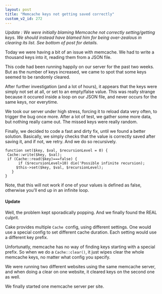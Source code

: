 ```yaml
---
layout: post
title: "Memcache keys not getting saved correctly"
custom_v2_id: 272
---
```


<p><em>Update : We were initially blaming Memcache not correctly setting/getting keys. We should instead have blamed him for being over-zealous in clearing its list. See bottom of post for details.</em></p>
<p>Today we were having a bit of an issue with memcache. We had to write a thousand keys into it, reading them from a JSON file.</p>
<p>This code had been running happily on our server for the past two weeks. But as the number of keys increased, we came to spot that some keys seemed to be randomly cleared.</p>
<p>After further investigation (and a lot of hours), it appears that the keys were simply not set at all, or set to an empty/false value. This was really strange because it occured inside a loop on our JSON file, and never occurs for the same keys, nor everytime.</p>
<p>We took our server under high stress, forcing it to reload data very often, to trigger the bug once more. After a lot of test, we gather some more data, but nothing really came out. The missed keys were really random.</p>
<p>Finally, we decided to code a fast and dirty fix, until we found a better solution. Basically, we simply checks that the value is correctly saved after saving it, and if not, we retry. And we do so recursively.</p>
<pre><code lang="php">function set($key, $val, $recursionLevel = 0) {<br />	Cache::write($key, $val);<br />	if (Cache::read($key)===false) {<br />		if ($recursionLevel&gt;10) die('Possible infinite recursion);<br />		$this-&gt;set($key, $val, $recursionLevel);<br />	}<br />}</code></pre>
<p>Note, that this will not work if one of your values is defined as false, otherwise you'll end up in an infinite loop.</p>
<h4>Update</h4>
<p>Well, the problem kept sporadically popping. And we finally found the REAL culprit.</p>
<p>Cake provides multiple <code>Cache </code>config, using different settings. One would use a special config to set different cache duration. Each setting would use a different key prefix.</p>
<p>Unfortunatly, memcache has no way of finding keys starting with a special prefix. So when we do a <code>Cache::clear()</code>, it just wipes clear the whole memcache keys, no matter what config you specify.</p>
<p>We were running two different websites using the same memcache server, and when doing a clear on one website, it cleared keys on the second one as well.</p>
<p>We finally started one memcache server per site.</p>